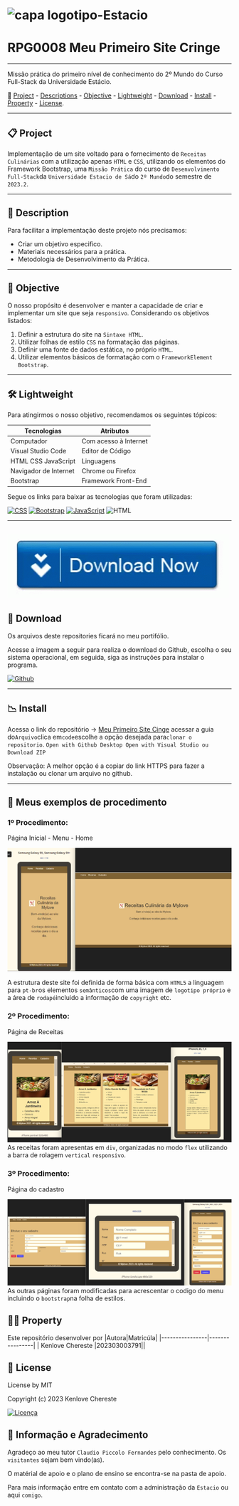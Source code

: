 
# ![capa logotipo-Estacio](https://github.com/Myloveken/Primeiro-site-cringe/assets/98883069/1d357dd8-511b-441e-8a16-16788789befb)

# RPG0008 Meu Primeiro Site Cringe

---

Missão prática do primeiro nível de conhecimento do 2º Mundo do Curso Full-Stack da Universidade Estácio.

🔗 [Project](#-project) - [Descriptions](#-descriptions) - [Objective](#-objective) - [Lightweight](#-lightweight) - [Download](#-download) - [Install](#-install) - [Property](#property) - [License](#licence).

---

## 📋 Project

Implementação de um site voltado para o fornecimento de `Receitas Culinárias` com a utilização apenas `HTML` e ``CSS``, utilizando os elementos do Framework Bootstrap, uma `Missão Prática` do curso de `Desenvolvimento Full-Stack`da `Universidade Estacio de Sá`do `2º Mundo`do semestre de `2023.2`.

---

## 📝 Description

Para facilitar a implementação deste projeto nós precisamos:

- Criar um objetivo especifico.
- Materiais necessários para a prática.
- Metodologia de Desenvolvimento da Prática.

---

## 💼 Objective

O nosso propósito é desenvolver e manter a capacidade de criar e implementar um site que seja `responsivo`.
Considerando os objetivos listados:

1. Definir a estrutura do site na `Sintaxe HTML`.
2. Utilizar folhas de estilo `CSS` na formatação das páginas.
3. Definir uma fonte de dados estática, no próprio `HTML`.
4. Utilizar elementos básicos de formatação com o `FrameworkElement` `Bootstrap`.

---

## 🛠 Lightweight

Para atingirmos o nosso objetivo, recomendamos os seguintes tópicos:

|Tecnologias| Atributos|
|----------------|-----------------|
| Computador | Com acesso à Internet|
| Visual Studio Code | Editor de Código |
| HTML CSS JavaScript | Linguagens|
| Navigador de Internet | Chrome ou Firefox|
| Bootstrap | Framework Front-End |

Segue os links para baixar as tecnologias que foram utilizadas:

[![CSS](https://img.shields.io/badge/-CSS-1572B6?style=for-the-badge&logo=css3&logoColor=white)](https://www.w3.org/Style/CSS/) [![Bootstrap](https://img.shields.io/badge/-Bootstrap-7952B3?style=for-the-badge&logo=bootstrap&logoColor=white)](https://getbootstrap.com/docs/5.3/getting-started/introduction/) [![JavaScript](https://img.shields.io/badge/-JavaScript-F7DF1E?style=for-the-badge&logo=javascript&logoColor=black)](https://developer.mozilla.org/pt-BR/docs/Web/JavaScript) ![HTML](https://img.shields.io/badge/-HTML-ECE2FB?style=for-the-badge&logo=HTML5)&nbsp;

---

## ![Alt text](image.png)

## 📩 Download

Os arquivos deste repositories ficará no meu portifólio.

Acesse a imagem a seguir para realiza o download do Github, escolha o seu sistema operacional, em seguida, siga as
instruções para instalar o programa.

[![Github](https://icongr.am/devicon/github-original.svg?size=50&color=currentColor)](https://git-scm.com/downloads)

---

## 📉 Install

Acessa o link do repositório → [Meu Primeiro Site Cinge](https://github.com/Myloveken/Primeiro-site-cringe.git)
acessar a guia do`Arquivo`clica em`code`escolhe a opção desejada para`clonar o repositorio`.
`Open with Github Desktop Open with Visual Studio ou Download ZIP`

 Observação:  A melhor opção é a copiar do link HTTPS para fazer a instalação ou clonar um arquivo no github.

 ---

## 🔎 Meus exemplos de procedimento

### 1º Procedimento:

 Página Inicial - Menu - Home

![Pagina Inicial](image-3.png)

A estrutura deste site foi definida de forma básica com `HTML5` a linguagem para `pt-br`os elementos `semânticos`com uma imagem de `logotipo próprio` e a área de `rodapé`incluido a informação de `copyright` etc.

### 2º Procedimento:

Página de Receitas

![ Receitas ](image-4.png)
As receitas foram apresentas em `div`, organizadas no modo `flex` utilizando a barra de rolagem `vertical` `responsivo`.

### 3º Procedimento:

Página do cadastro

![Alt text](image-5.png)
As outras páginas foram modificadas para acrescentar o codigo do menu incluindo o `bootstrap`na folha de estilos.


## 👩‍💻 Property

Este repositório desenvolver por
|Autora|Matricúla|
|----------------|----------------|
| Kenlove Chereste |202303003791||

## 🔐 License

License by MIT

Copyright (c) 2023 Kenlove Chereste

[![Licença](https://img.shields.io/github/license/guedesert/meu-primeiro-site-cringe?style=for-the-badge&color=blue&label=licença)](./LICENSE)

## 🌹 Informação e Agradecimento

Agradeço ao meu tutor `Claudio Piccolo Fernandes` pelo conhecimento.
Os `visitantes` sejam bem vindo(as).

O matérial de apoio e o plano de ensino se encontra-se na pasta de apoio.

Para mais informação entre em contato com a administração da `Estacio` ou aqui `comigo`.
